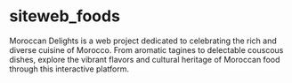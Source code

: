 # siteweb_foods
Moroccan Delights is a web project dedicated to celebrating the rich and diverse cuisine of Morocco. From aromatic tagines to delectable couscous dishes, explore the vibrant flavors and cultural heritage of Moroccan food through this interactive platform.
